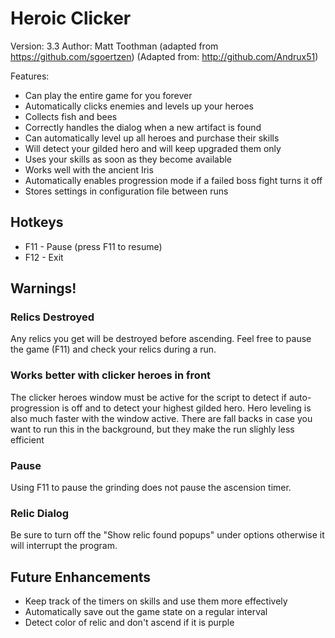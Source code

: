 # Heroic Clicker 
Version: 3.3
Author: Matt Toothman (adapted from https://github.com/sgoertzen) (Adapted from: http://github.com/Andrux51)

Features:
- Can play the entire game for you forever
- Automatically clicks enemies and levels up your heroes
- Collects fish and bees
- Correctly handles the dialog when a new artifact is found
- Can automatically level up all heroes and purchase their skills
- Will detect your gilded hero and will keep upgraded them only
- Uses your skills as soon as they become available
- Works well with the ancient Iris
- Automatically enables progression mode if a failed boss fight turns it off
- Stores settings in configuration file between runs

## Hotkeys
- F11 - Pause (press F11 to resume)
- F12 - Exit

## Warnings!
### Relics Destroyed
Any relics you get will be destroyed before ascending.  Feel free to pause the game (F11) and check your relics during a run.  
### Works better with clicker heroes in front
The clicker heroes window must be active for the script to detect if auto-progression is off and to detect your highest gilded hero.  Hero leveling is also much faster with the window active.  There are fall backs in case you want to run this in the background, but they make the run slighly less efficient 
### Pause
Using F11 to pause the grinding does not pause the ascension timer.
### Relic Dialog
Be sure to turn off the "Show relic found popups" under options otherwise it will interrupt the program.

## Future Enhancements
- Keep track of the timers on skills and use them more effectively
- Automatically save out the game state on a regular interval
- Detect color of relic and don't ascend if it is purple
